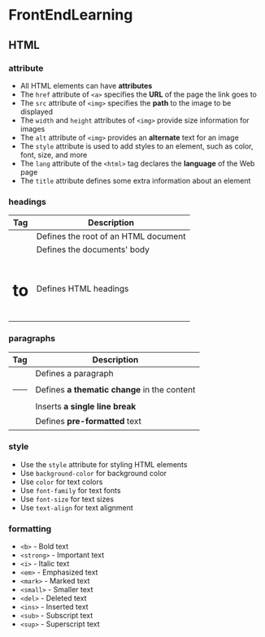 # FrontEndLearning

## HTML

### attribute

- All HTML elements can have **attributes**
- The `href` attribute of `<a>` specifies the **URL** of the page the link goes to
- The `src` attribute of `<img>` specifies the **path** to the image to be displayed
- The `width` and `height` attributes of `<img>` provide size information for images
- The `alt` attribute of `<img>` provides an **alternate** text for an image
- The `style` attribute is used to add styles to an element, such as color, font, size, and more
- The `lang` attribute of the `<html>` tag declares the **language** of the Web page
- The `title` attribute defines some extra information about an element

### headings

| Tag          | Description                          |
| ------------ | ------------------------------------ |
| <html>       | Defines the root of an HTML document |
| <body>       | Defines the documents' body          |
| <h1> to <h6> | Defines HTML headings                |

### paragraphs

| Tag   | Description                                  |
| ----- | -------------------------------------------- |
| <p>   | Defines a paragraph                          |
| <hr>  | Defines **a thematic change** in the content |
| <br>  | Inserts **a single line break**              |
| <pre> | Defines **pre-formatted** text               |

### style

- Use the `style` attribute for styling HTML elements
- Use `background-color` for background color
- Use `color` for text colors
- Use `font-family` for text fonts
- Use `font-size` for text sizes
- Use `text-align` for text alignment

### formatting

- `<b>` - Bold text
- `<strong>` - Important text
- `<i>` - Italic text
- `<em>` - Emphasized text
- `<mark>` - Marked text
- `<small>` - Smaller text
- `<del>` - Deleted text
- `<ins>` - Inserted text
- `<sub>` - Subscript text
- `<sup>` - Superscript text
